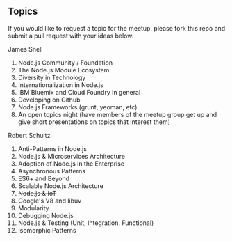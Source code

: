 ## Topics

If you would like to request a topic for the meetup, please fork this repo and submit a pull request with your ideas below.

James Snell

1. ~~Node.js Community / Foundation~~
2. The Node.js Module Ecosystem
3. Diversity in Technology
4. Internationalization in Node.js
5. IBM Bluemix and Cloud Foundry in general
6. Developing on Github
7. Node.js Frameworks (grunt, yeoman, etc)
8. An open topics night (have members of the meetup group get up and give short presentations on topics that interest them)

Robert Schultz

1. Anti-Patterns in Node.js
2. Node.js & Microservices Architecture
3. ~~Adoption of Node.js in the Enterprise~~
4. Asynchronous Patterns
5. ES6+ and Beyond
6. Scalable Node.js Architecture
7. ~~Node.js & IoT~~
8. Google's V8 and libuv
9. Modularity
10. Debugging Node.js
11. Node.js & Testing (Unit, Integration, Functional)
12. Isomorphic Patterns
